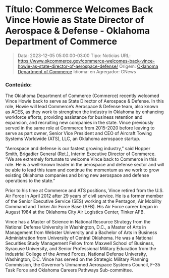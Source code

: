 # Título: Commerce Welcomes Back Vince Howie as State Director of Aerospace & Defense - Oklahoma Department of Commerce

>Data: 2023-12-05 05:00:00-03:00
>Tipo: Notícias
>URL: https://www.okcommerce.gov/commerce-welcomes-back-vince-howie-as-state-director-of-aerospace-defense/
>Origem: [Oklahoma Department of Commerce](https://www.okcommerce.gov)
>Idioma: en
>Agregador: GNews

### Conteúdo:

The Oklahoma Department of Commerce (Commerce) recently welcomed Vince Howie back to serve as State Director of Aerospace & Defense. In this role, Howie will lead Commerce’s Aerospace & Defense team, also known as ACES, as they work to strengthen the industry in Oklahoma by enhancing workforce efforts, providing assistance for business retention and expansion, and recruiting new companies in the state. Vince previously served in the same role at Commerce from 2015-2020 before leaving to serve as part owner, Senior Vice President and CEO of Aircraft Towing Systems Worldwide (ATS), LLC, an Oklahoma aerospace startup.

“Aerospace and defense is our fastest growing industry,” said Hopper Smith, Brigadier General (Ret.), Interim Executive Director of Commerce. “We are extremely fortunate to welcome Vince back to Commerce in this role. He is a well-known leader in the aerospace and defense sector and will be able to lead this team and continue the momentum as we work to grow existing Oklahoma companies and bring new aerospace and defense operations to the state.”

Prior to his time at Commerce and ATS positions, Vince retired from the U.S. Air Force in April 2012 after 29 years of civil service. He is a former member of the Senior Executive Service (SES) working at the Pentagon, Air Mobility Command and Tinker Air Force Base (AFB). His Air Force career began in August 1984 at the Oklahoma City Air Logistics Center, Tinker AFB.

Vince has a Master of Science in National Resource Strategy from the National Defense University in Washington, D.C., a Master of Arts in Management from Webster University and a Bachelor of Arts in Business Administration from University of Central Oklahoma. He was a National Securities Study Management Fellow from Maxwell School of Business, Syracuse University, and Senior Professional Military Education from the Industrial College of the Armed Forces, National Defense University, Washington, D.C. Vince has served on the Strategic Military Planning Commission, the Governor’s Unmanned Aerospace Systems Council, F-35 Task Force and Oklahoma Careers Pathways Sub-committee.
